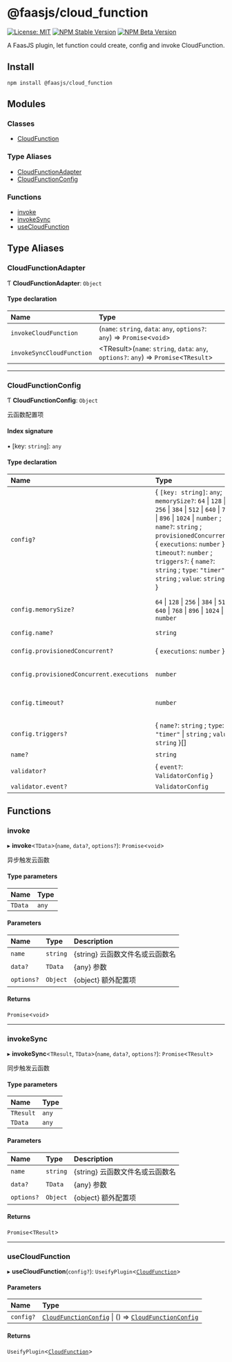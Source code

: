 # @faasjs/cloud_function

[![License: MIT](https://img.shields.io/npm/l/@faasjs/cloud_function.svg)](https://github.com/faasjs/faasjs/blob/main/packages/faasjs/cloud_function/LICENSE)
[![NPM Stable Version](https://img.shields.io/npm/v/@faasjs/cloud_function/stable.svg)](https://www.npmjs.com/package/@faasjs/cloud_function)
[![NPM Beta Version](https://img.shields.io/npm/v/@faasjs/cloud_function/beta.svg)](https://www.npmjs.com/package/@faasjs/cloud_function)

A FaasJS plugin, let function could create, config and invoke CloudFunction.

## Install

    npm install @faasjs/cloud_function

## Modules

### Classes

- [CloudFunction](classes/CloudFunction.md)

### Type Aliases

- [CloudFunctionAdapter](#cloudfunctionadapter)
- [CloudFunctionConfig](#cloudfunctionconfig)

### Functions

- [invoke](#invoke)
- [invokeSync](#invokesync)
- [useCloudFunction](#usecloudfunction)

## Type Aliases

### CloudFunctionAdapter

Ƭ **CloudFunctionAdapter**: `Object`

#### Type declaration

| Name | Type |
| :------ | :------ |
| `invokeCloudFunction` | (`name`: `string`, `data`: `any`, `options?`: `any`) => `Promise`\<`void`\> |
| `invokeSyncCloudFunction` | \<TResult\>(`name`: `string`, `data`: `any`, `options?`: `any`) => `Promise`\<`TResult`\> |

___

### CloudFunctionConfig

Ƭ **CloudFunctionConfig**: `Object`

云函数配置项

#### Index signature

▪ [key: `string`]: `any`

#### Type declaration

| Name | Type | Description |
| :------ | :------ | :------ |
| `config?` | \{ `[key: string]`: `any`; `memorySize?`: ``64`` \| ``128`` \| ``256`` \| ``384`` \| ``512`` \| ``640`` \| ``768`` \| ``896`` \| ``1024`` \| `number` ; `name?`: `string` ; `provisionedConcurrent?`: \{ `executions`: `number`  } ; `timeout?`: `number` ; `triggers?`: \{ `name?`: `string` ; `type`: ``"timer"`` \| `string` ; `value`: `string`  }[]  } | 配置项 |
| `config.memorySize?` | ``64`` \| ``128`` \| ``256`` \| ``384`` \| ``512`` \| ``640`` \| ``768`` \| ``896`` \| ``1024`` \| `number` | 内存大小，单位为MB，默认 64 |
| `config.name?` | `string` | 配置名称 |
| `config.provisionedConcurrent?` | \{ `executions`: `number`  } | 预制并发配置 |
| `config.provisionedConcurrent.executions` | `number` | 预制并发数量 |
| `config.timeout?` | `number` | 执行超时时间，单位为秒，默认 30 |
| `config.triggers?` | \{ `name?`: `string` ; `type`: ``"timer"`` \| `string` ; `value`: `string`  }[] | 触发器配置 |
| `name?` | `string` | 插件名称 |
| `validator?` | \{ `event?`: `ValidatorConfig`  } | - |
| `validator.event?` | `ValidatorConfig` | - |

## Functions

### invoke

▸ **invoke**\<`TData`\>(`name`, `data?`, `options?`): `Promise`\<`void`\>

异步触发云函数

#### Type parameters

| Name | Type |
| :------ | :------ |
| `TData` | `any` |

#### Parameters

| Name | Type | Description |
| :------ | :------ | :------ |
| `name` | `string` | {string} 云函数文件名或云函数名 |
| `data?` | `TData` | {any} 参数 |
| `options?` | `Object` | {object} 额外配置项 |

#### Returns

`Promise`\<`void`\>

___

### invokeSync

▸ **invokeSync**\<`TResult`, `TData`\>(`name`, `data?`, `options?`): `Promise`\<`TResult`\>

同步触发云函数

#### Type parameters

| Name | Type |
| :------ | :------ |
| `TResult` | `any` |
| `TData` | `any` |

#### Parameters

| Name | Type | Description |
| :------ | :------ | :------ |
| `name` | `string` | {string} 云函数文件名或云函数名 |
| `data?` | `TData` | {any} 参数 |
| `options?` | `Object` | {object} 额外配置项 |

#### Returns

`Promise`\<`TResult`\>

___

### useCloudFunction

▸ **useCloudFunction**(`config?`): `UseifyPlugin`\<[`CloudFunction`](classes/CloudFunction.md)\>

#### Parameters

| Name | Type |
| :------ | :------ |
| `config?` | [`CloudFunctionConfig`](#cloudfunctionconfig) \| () => [`CloudFunctionConfig`](#cloudfunctionconfig) |

#### Returns

`UseifyPlugin`\<[`CloudFunction`](classes/CloudFunction.md)\>
